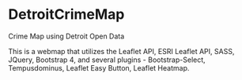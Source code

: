 # DetroitCrimeMap
Crime Map using Detroit Open Data

This is a webmap that utilizes the Leaflet API, ESRI Leaflet API, SASS, JQuery, Bootstrap 4, and several plugins - Bootstrap-Select, Tempusdominus, Leaflet Easy Button, Leaflet Heatmap.


